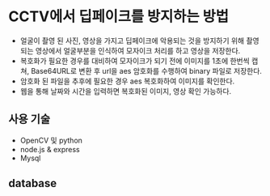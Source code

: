 # CCTV에서 딥페이크를 방지하는 방법
- 얼굴이 촬영 된 사진, 영상을 가지고 딥페이크에 악용되는 것을 방지하기 위해 촬영되는 영상에서 얼굴부분을 인식하여 모자이크 처리를 하고 영상을 저장한다. 
- 복호화가 필요한 경우를 대비하여 모자이크가 되기 전에 이미지를 1초에 한번씩 캡쳐, Base64URL로 변환 후 url을 aes 암호화를 수행하여 binary 파일로 저장한다. 
- 암호화 된 파일을 추후에 필요한 경우 aes 복호화하여 이미지를 확인한다. 
- 웹을 통해 날짜와 시간을 입력하면 복호화된 이미지, 영상 확인 가능하다.

## 사용 기술
- OpenCV 및 python
- node.js & express
- Mysql

## database



